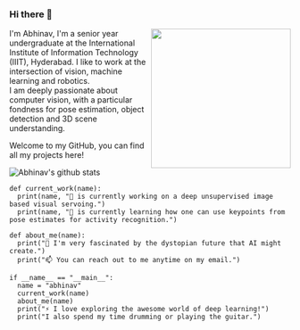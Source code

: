 ### Hi there 👋

<!--
**BonJovi1/bonjovi1** is a ✨ _special_ ✨ repository because its `README.md` (this file) appears on your GitHub profile.
-->

<img width="250" align="right" src="https://raw.githubusercontent.com/batra98/batra98/master/gif/work.gif">

I'm Abhinav, I'm a senior year undergraduate at the International Institute of Information Technology (IIIT), Hyderabad. I like to work at the intersection of  vision, machine learning and robotics. \
I am deeply passionate about computer vision, with a particular fondness for pose estimation, object detection and 3D scene understanding. 

Welcome to my GitHub, you can find all my projects here! 

![Abhinav's github stats](https://github-readme-stats.vercel.app/api?username=bonjovi1&hide=["issues"]&show_icons=true)

```
def current_work(name):
  print(name, "🔭 is currently working on a deep unsupervised image based visual servoing.")
  print(name, "🌱 is currently learning how one can use keypoints from pose estimates for activity recognition.")
  
def about_me(name):
  print("👯 I'm very fascinated by the dystopian future that AI might create.")
  print("📫 You can reach out to me anytime on my email.")

if __name__ == "__main__":
  name = "abhinav"
  current_work(name)
  about_me(name)
  print("⚡ I love exploring the awesome world of deep learning!") 
  print("I also spend my time drumming or playing the guitar.")
```



